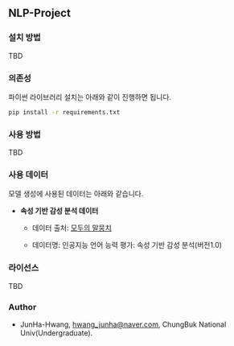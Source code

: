 ## NLP-Project

### 설치 방법

TBD

### 의존성

파이썬 라이브러리 설치는 아래와 같이 진행하면 됩니다.

  ```bash
  pip install -r requirements.txt
  ```

### 사용 방법

TBD

### 사용 데이터

모델 생성에 사용된 데이터는 아래와 같습니다.

- **속성 기반 감성 분석 데이터**

  - 데이터 출처: [모두의 말뭉치](https://corpus.korean.go.kr/main.do)
  
  - 데이터명: 인공지능 언어 능력 평가: 속성 기반 감성 분석(버전1.0)
  

### 라이선스 

TBD

### Author

- JunHa-Hwang, hwang_junha@naver.com, ChungBuk National Univ(Undergraduate).
